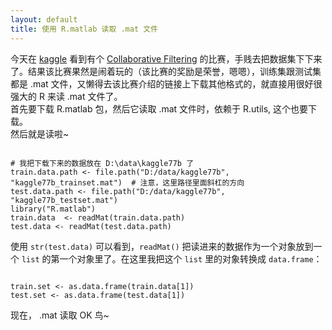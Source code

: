 ```yaml
---
layout: default
title: 使用 R.matlab 读取 .mat 文件
---
```


今天在 [kaggle](kaggle.com) 看到有个 [Collaborative Filtering](https://inclass.kaggle.com/c/uci77B) 的比赛，手贱去把数据集下下来了。结果该比赛果然是闹着玩的（该比赛的奖励是荣誉，嗯嗯），训练集跟测试集都是 .mat 文件，又懒得去该比赛介绍的链接上下载其他格式的，就直接用很好很强大的 R 来读 .mat 文件了。  
首先要下载 R.matlab 包，然后它读取 .mat 文件时，依赖于 R.utils, 这个也要下载。  
然后就是读啦~  
<pre><code>
# 我把下载下来的数据放在 D:\data\kaggle77b 了
train.data.path <- file.path("D:/data/kaggle77b", "kaggle77b_trainset.mat")  # 注意，这里路径里面斜杠的方向  
test.data.path <- file.path("D:/data/kaggle77b", "kaggle77b_testset.mat")  
library("R.matlab")  
train.data  <- readMat(train.data.path)  
test.data <- readMat(test.data.path)  
</code></pre>  
使用 `str(test.data)` 可以看到，`readMat()` 把读进来的数据作为一个对象放到一个 `list` 的第一个对象里了。在这里我把这个 `list` 里的对象转换成 `data.frame`：  
<pre><code>
train.set <- as.data.frame(train.data[1])  
test.set <- as.data.frame(test.data[1])
</code></pre>  
现在， .mat 读取 OK 鸟~
